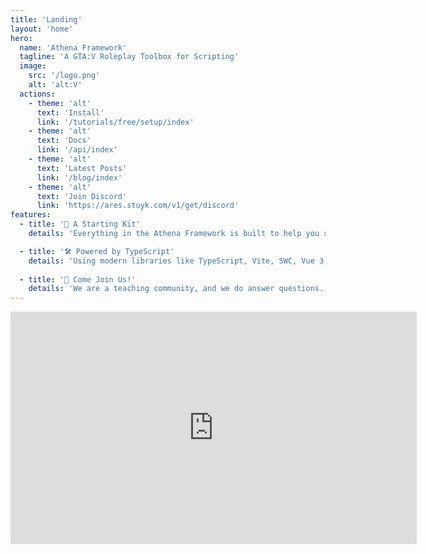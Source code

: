 ```yaml
---
title: 'Landing'
layout: 'home'
hero:
  name: 'Athena Framework'
  tagline: 'A GTA:V Roleplay Toolbox for Scripting'
  image:
    src: '/logo.png'
    alt: 'alt:V'
  actions:
    - theme: 'alt'
      text: 'Install'
      link: '/tutorials/free/setup/index'
    - theme: 'alt'
      text: 'Docs'
      link: '/api/index'
    - theme: 'alt'
      text: 'Latest Posts'
      link: '/blog/index'
    - theme: 'alt'
      text: 'Join Discord'
      link: 'https://ares.stuyk.com/v1/get/discord'
features:
  - title: '🧰 A Starting Kit'
    details: 'Everything in the Athena Framework is built to help you script a game mode faster. Using Athena requires some programming knowledge, and is not a plugin and play game mode.'

  - title: '🛠️ Powered by TypeScript'
    details: 'Using modern libraries like TypeScript, Vite, SWC, Vue 3, and MongoDB. A nearly seamless development environment for faster results.'
  
  - title: '👋 Come Join Us!'
    details: 'We are a teaching community, and we do answer questions. Additional assistance can be obtained if you are a subscriber.'
---
```


<div class="video-container">
  <div class="video">
    <iframe width="650" height="372" src="https://www.youtube.com/embed/k4d51-BjkZ0" title="YouTube video player" frameborder="0" allow="accelerometer; autoplay; clipboard-write; encrypted-media; gyroscope; picture-in-picture" allowfullscreen />
  </div>
</div>

<style>
.image-src {
  min-width: 250px !important;
  max-width: 250px !important;
  max-height: 250px !important;
}

.video {
  display: flex;
  flex-direction: column;
  justify-content: center;
  align-center: center;
  align-items: center;
  box-sizing: border-box;
  min-width: 650px;
  max-width: 650px;
}

.video iframe {
  border-radius: 12px;
  border: 12px solid rgba(0, 0, 0, 0.3);
}

.video-container {
  display: flex;
  width: 100%;
  padding-top: 64px;
  justify-content: center;
  align-items: center;
  padding-left: 64px;
  padding-right: 64px;
}
</style>

